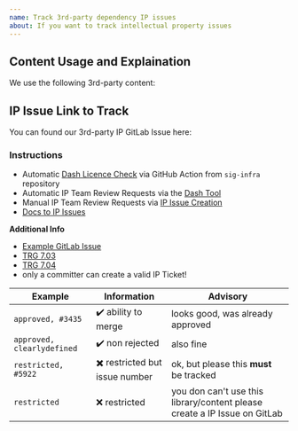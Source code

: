 ```yaml
---
name: Track 3rd-party dependency IP issues
about: If you want to track intellectual property issues
---
```


## Content Usage and Explaination
We use the following 3rd-party content:
<!-- Please describe why you need this content and reference it -->

## IP Issue Link to Track
You can found our 3rd-party IP GitLab Issue here:
<!-- Please add your GitLab IP Issue Link -->

<!-- Info: The following parts are for knowledge sharing, please remove not needed sections -->
### Instructions
- Automatic [Dash Licence Check][sig-infra-licence-check] via GitHub Action from `sig-infra` repository
- Automatic IP Team Review Requests via the [Dash Tool][DASH Tool]
- Manual IP Team Review Requests via [IP Issue Creation][ip-issue-creation]
- [Docs to IP Issues][docs-ip-issues]

**Additional Info**
- [Example GitLab Issue][gitlab-example-ip-issue]
- [TRG 7.03][TRG-7-03]
- [TRG 7.04][TRG-7-04]
- only a committer can create a valid IP Ticket!

| Example                     | Information                                          | Advisory                                                                  |
|-----------------------------|------------------------------------------------------|---------------------------------------------------------------------------|
| `approved, #3435`           | :heavy_check_mark: ability to merge                  | looks good, was already approved                                          |
| `approved, clearlydefined`  | :heavy_check_mark: non rejected                      | also fine                                                                 |
| `restricted, #5922`         | :heavy_multiplication_x: restricted but issue number | ok, but please this **must** be tracked                                   |
| `restricted`                | :x: restricted                                       | you don can't use this library/content please create a IP Issue on GitLab |

<!-- Links -->
[sig-infra-licence-check]: https://github.com/eclipse-tractusx/sig-infra#check-dependencies-with-dash-licenses
[DASH Tool]: https://github.com/eclipse/dash-licenses
[ip-issue-creation]: https://gitlab.eclipse.org/eclipsefdn/emo-team/iplab/-/issues/new
[TRG-7-03]: https://eclipse-tractusx.github.io/docs/release/trg-7/trg-7-03
[TRG-7-04]: https://eclipse-tractusx.github.io/docs/release/trg-7/trg-7-04
[gitlab-example-ip-issue]: https://gitlab.eclipse.org/eclipsefdn/emo-team/iplab/-/issues/8097
[docs-ip-issues]: https://eclipse-tractusx.github.io/docs/oss/issues#eclipse-gitlab-ip-issue-tracker
[IP Issue Track Link]: https://gitlab.eclipse.org/eclipsefdn/emo-team/iplab/-/issues/?search=automotive.tractusx&sort=created_date&state=opened&first_page_size=20

